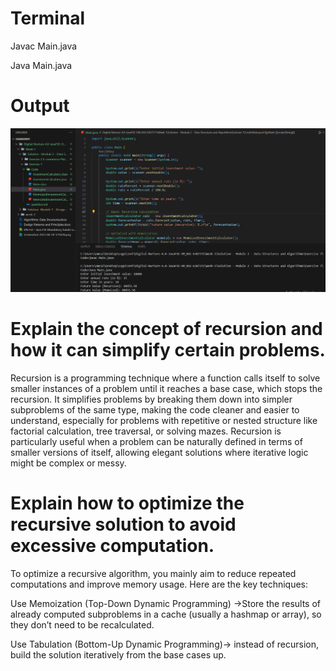 # Terminal 
 Javac Main.java 
 
 Java Main.java
 
# Output
![alt text](image.png)

# 	Explain the concept of recursion and how it can simplify certain problems.
Recursion is a programming technique where a function calls itself to solve smaller instances of a problem until it reaches a base case, which stops the recursion. It simplifies problems by breaking them down into simpler subproblems of the same type, making the code cleaner and easier to understand, especially for problems with repetitive or nested structure like factorial calculation, tree traversal, or solving mazes. Recursion is particularly useful when a problem can be naturally defined in terms of smaller versions of itself, allowing elegant solutions where iterative logic might be complex or messy.

# Explain how to optimize the recursive solution to avoid excessive computation.
To optimize a recursive algorithm, you mainly aim to reduce repeated computations and improve memory usage. Here are the key techniques:

Use Memoization (Top-Down Dynamic Programming) ->Store the results of already computed subproblems in a cache (usually a hashmap or array), so they don’t need to be recalculated.

Use Tabulation (Bottom-Up Dynamic Programming)-> instead of recursion, build the solution iteratively from the base cases up.

